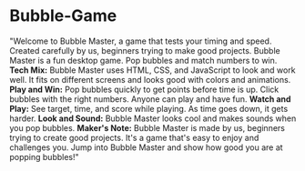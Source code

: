# Bubble-Game
 "Welcome to Bubble Master, a game that tests your timing and speed. Created carefully by us, beginners trying to make good projects. Bubble Master is a fun desktop game. Pop bubbles and match numbers to win.  **Tech Mix:** Bubble Master uses HTML, CSS, and JavaScript to look and work well. It fits on different screens and looks good with colors and animations.  **Play and Win:** Pop bubbles quickly to get points before time is up. Click bubbles with the right numbers. Anyone can play and have fun.  **Watch and Play:** See target, time, and score while playing. As time goes down, it gets harder.  **Look and Sound:** Bubble Master looks cool and makes sounds when you pop bubbles.  **Maker's Note:** Bubble Master is made by us, beginners trying to create good projects. It's a game that's easy to enjoy and challenges you.  Jump into Bubble Master and show how good you are at popping bubbles!"
